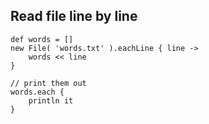 ## Read file line by line

    def words = []
    new File( 'words.txt' ).eachLine { line ->
        words << line
    }

    // print them out
    words.each {
        println it
    }
